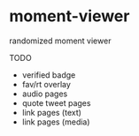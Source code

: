 # moment-viewer
randomized moment viewer


TODO
- verified badge
- fav/rt overlay
- audio pages
- quote tweet pages
- link pages (text)
- link pages (media)
